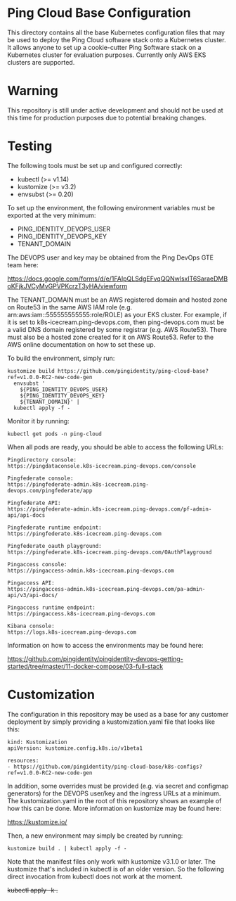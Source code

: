 # Ping Cloud Base Configuration

This directory contains all the base Kubernetes configuration files that may be
used to deploy the Ping Cloud software stack onto a Kubernetes cluster. It
allows anyone to set up a cookie-cutter Ping Software stack on a Kubernetes
cluster for evaluation purposes. Currently only AWS EKS clusters are supported.

# Warning

This repository is still under active development and should not be used at this
time for production purposes due to potential breaking changes.

# Testing

The following tools must be set up and configured correctly:

- kubectl (>= v1.14)
- kustomize (>= v3.2)
- envsubst (>= 0.20)

To set up the environment, the following environment variables must be exported
at the very minimum:

- PING_IDENTITY_DEVOPS_USER
- PING_IDENTITY_DEVOPS_KEY
- TENANT_DOMAIN

The DEVOPS user and key may be obtained from the Ping DevOps GTE team here:

https://docs.google.com/forms/d/e/1FAIpQLSdgEFvqQQNwlsxlT6SaraeDMBoKFjkJVCyMvGPVPKcrzT3yHA/viewform

The TENANT_DOMAIN must be an AWS registered domain and hosted zone on Route53 in
the same AWS IAM role (e.g. arn:aws:iam::555555555555:role/ROLE) as your EKS
cluster. For example, if it is set to k8s-icecream.ping-devops.com, then
ping-devops.com must be a valid DNS domain registered by some registrar (e.g.
AWS Route53). There must also be a hosted zone created for it on AWS Route53.
Refer to the AWS online documentation on how to set these up.

To build the environment, simply run:

```
kustomize build https://github.com/pingidentity/ping-cloud-base?ref=v1.0.0-RC2-new-code-gen
  envsubst '
    ${PING_IDENTITY_DEVOPS_USER}
    ${PING_IDENTITY_DEVOPS_KEY}
    ${TENANT_DOMAIN}' |
  kubectl apply -f -
```

Monitor it by running:

```
kubectl get pods -n ping-cloud
```

When all pods are ready, you should be able to access the following URLs:

```
Pingdirectory console:
https://pingdataconsole.k8s-icecream.ping-devops.com/console

Pingfederate console:
https://pingfederate-admin.k8s-icecream.ping-devops.com/pingfederate/app

Pingfederate API:
https://pingfederate-admin.k8s-icecream.ping-devops.com/pf-admin-api/api-docs

Pingfederate runtime endpoint:
https://pingfederate.k8s-icecream.ping-devops.com

Pingfederate oauth playground:
https://pingfederate.k8s-icecream.ping-devops.com/OAuthPlayground

Pingaccess console:
https://pingaccess-admin.k8s-icecream.ping-devops.com

Pingaccess API:
https://pingaccess-admin.k8s-icecream.ping-devops.com/pa-admin-api/v3/api-docs/

Pingaccess runtime endpoint:
https://pingaccess.k8s-icecream.ping-devops.com

Kibana console:
https://logs.k8s-icecream.ping-devops.com
```

Information on how to access the environments may be found here:

https://github.com/pingidentity/pingidentity-devops-getting-started/tree/master/11-docker-compose/03-full-stack

# Customization

The configuration in this repository may be used as a base for any customer
deployment by simply providing a kustomization.yaml file that looks like this:

```
kind: Kustomization
apiVersion: kustomize.config.k8s.io/v1beta1

resources:
- https://github.com/pingidentity/ping-cloud-base/k8s-configs?ref=v1.0.0-RC2-new-code-gen
```

In addition, some overrides must be provided (e.g. via secret and configmap
generators) for the DEVOPS user/key and the ingress URLs at a minimum. The
kustomization.yaml in the root of this repository shows an example of how this
can be done. More information on kustomize may be found here:

https://kustomize.io/

Then, a new environment may simply be created by running:

```
kustomize build . | kubectl apply -f -
```

Note that the manifest files only work with kustomize v3.1.0 or later. The
kustomize that's included in kubectl is of an older version. So the following
direct invocation from kubectl does not work at the moment.

~~kubectl apply -k .~~


